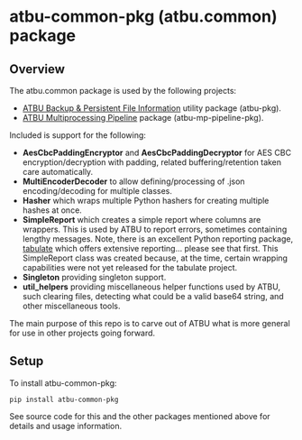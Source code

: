 # atbu-common-pkg (atbu.common) package
## Overview
The atbu.common package is used by the following projects:
- [ATBU Backup & Persistent File Information](https://github.com/AshleyT3/atbu) utility package (atbu-pkg).
- [ATBU Multiprocessing Pipeline](https://github.com/AshleyT3/atbu-mp-pipeline) package (atbu-mp-pipeline-pkg).

Included is support for the following:
- **AesCbcPaddingEncryptor** and **AesCbcPaddingDecryptor** for AES CBC encryption/decryption with padding, related buffering/retention taken care automatically.
- **MultiEncoderDecoder** to allow defining/processing of .json encoding/decoding for multiple classes.
- **Hasher** which wraps multiple Python hashers for creating multiple hashes at once.
- **SimpleReport** which creates a simple report where  columns are wrappers. This is used by ATBU to report errors, sometimes containing lengthy messages. Note, there is an excellent Python reporting package, [tabulate](https://github.com/astanin/python-tabulate) which offers extensive reporting... please see that first. This SimpleReport class was created because, at the time, certain wrapping capabilities were not yet released for the tabulate project.
- **Singleton** providing singleton support.
- **util_helpers** providing miscellaneous helper functions used by ATBU, such clearing files, detecting what could be a valid base64 string, and other miscellaneous tools.

The main purpose of this repo is to carve out of ATBU what is more general for use in other projects going forward.

## Setup
To install atbu-common-pkg:

```
pip install atbu-common-pkg
```

See source code for this and the other packages mentioned above for details and usage information.
